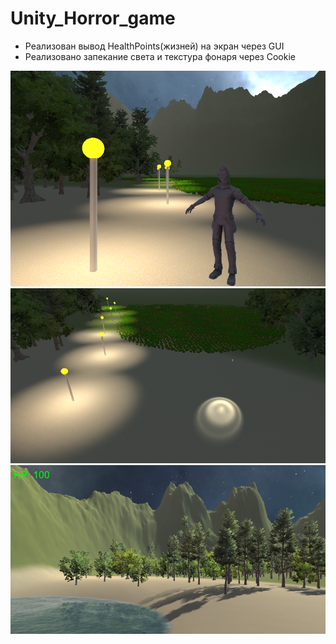 # Unity_Horror_game

* Реализован вывод HealthPoints(жизней) на экран через GUI
* Реализовано запекание света и текстура фонаря через Cookie


![](github_images/CharacterWithAnimations.png)
![](github_images/Lights.png)
![](github_images/HealthPoints.png)